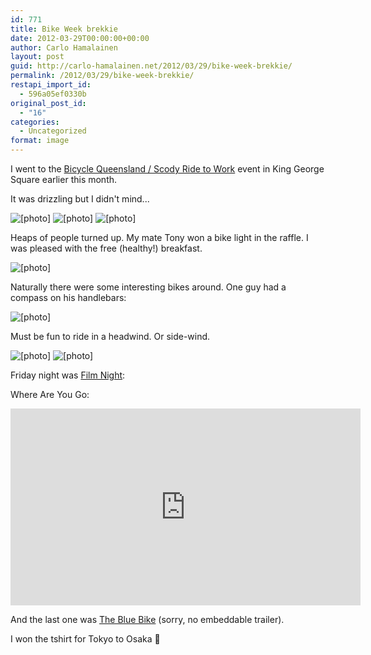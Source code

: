 ```yaml
---
id: 771
title: Bike Week brekkie
date: 2012-03-29T00:00:00+00:00
author: Carlo Hamalainen
layout: post
guid: http://carlo-hamalainen.net/2012/03/29/bike-week-brekkie/
permalink: /2012/03/29/bike-week-brekkie/
restapi_import_id:
  - 596a05ef0330b
original_post_id:
  - "16"
categories:
  - Uncategorized
format: image
---
```

I went to the [Bicycle Queensland / Scody Ride to Work](http://bikeweek.bq.org.au/whats-on/events/scody-ride-to-work-day/) event in King George Square earlier this month.

It was drizzling but I didn't mind... 

<img border="0" src="/s3/oldblog/blogdata/medium/2012-03-14%2B%2B07-06-40.jpg?w=1100&ssl=1" alt="[photo]" data-recalc-dims="1" /> 



<img border="0" src="/s3/oldblog/blogdata/medium/2012-03-14%2B%2B07-15-06.jpg?w=1100&ssl=1" alt="[photo]" data-recalc-dims="1" /> 



<img border="0" src="/s3/oldblog/blogdata/medium/2012-03-14%2B%2B07-15-13.jpg?w=1100&ssl=1" alt="[photo]" data-recalc-dims="1" /> 



Heaps of people turned up. My mate Tony won a bike light in the raffle. I was pleased with the free (healthy!) breakfast.

<img border="0" src="/s3/oldblog/blogdata/medium/2012-03-14%2B%2B07-26-11.jpg?w=1100&ssl=1" alt="[photo]" data-recalc-dims="1" /> 



Naturally there were some interesting bikes around. One guy had a compass on his handlebars:

<img border="0" src="/s3/oldblog/blogdata/medium/2012-03-14%2B%2B07-46-48.jpg?w=1100&ssl=1" alt="[photo]" data-recalc-dims="1" /> 



Must be fun to ride in a headwind. Or side-wind.

<img border="0" src="/s3/oldblog/blogdata/medium/2012-03-14%2B%2B07-47-41.jpg?w=1100&ssl=1" alt="[photo]" data-recalc-dims="1" /> 



<img border="0" src="/s3/oldblog/blogdata/medium/2012-03-14%2B%2B08-35-21.jpg?w=1100&ssl=1" alt="[photo]" data-recalc-dims="1" /> 



Friday night was [Film Night](http://bikeweek.bq.org.au/whats-on/events/film-night/): 

Where Are You Go:</p> 

<iframe width="560" height="315" src="https://www.youtube.com/embed/7NpubbAzKSY" frameborder="0" allow="accelerometer; autoplay; encrypted-media; gyroscope; picture-in-picture" allowfullscreen></iframe>

And the last one was [The Blue Bike](http://www.bluebikedoc.com/) (sorry, no embeddable trailer).

I won the tshirt for Tokyo to Osaka 🙂
